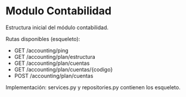 Modulo Contabilidad
===================

Estructura inicial del módulo contabilidad.

Rutas disponibles (esqueleto):
- GET /accounting/ping
- GET /accounting/plan/estructura
- GET /accounting/plan/cuentas
- GET /accounting/plan/cuentas/{codigo}
- POST /accounting/plan/cuentas

Implementación: services.py y repositories.py contienen los esqueleto.
